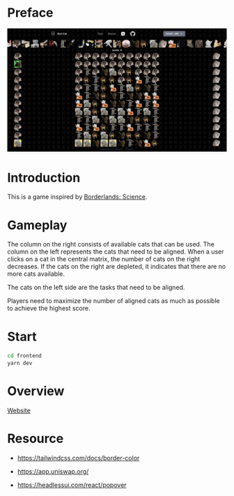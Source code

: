 # Preface

![image](./doc/image.png)

# Introduction

This is a game inspired by [Borderlands: Science](https://borderlands.2k.com/zh-CN/).

# Gameplay

The column on the right consists of available cats that can be used. The column on the left represents the cats that need to be aligned. When a user clicks on a cat in the central matrix, the number of cats on the right decreases. If the cats on the right are depleted, it indicates that there are no more cats available.

The cats on the left side are the tasks that need to be aligned.

Players need to maximize the number of aligned cats as much as possible to achieve the highest score.

# Start

```bash
cd frontend
yarn dev
```

# Overview

[Website](https://sortdna.vercel.app/)

# Resource

- https://tailwindcss.com/docs/border-color

- https://app.uniswap.org/

- https://headlessui.com/react/popover
